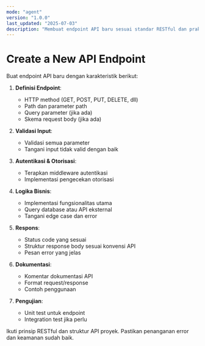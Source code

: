 ```yaml
---
mode: "agent"
version: "1.0.0"
last_updated: "2025-07-03"
description: "Membuat endpoint API baru sesuai standar RESTful dan praktik terbaik keamanan."
---
```

# Create a New API Endpoint

Buat endpoint API baru dengan karakteristik berikut:

1. **Definisi Endpoint**:
   - HTTP method (GET, POST, PUT, DELETE, dll)
   - Path dan parameter path
   - Query parameter (jika ada)
   - Skema request body (jika ada)

2. **Validasi Input**:
   - Validasi semua parameter
   - Tangani input tidak valid dengan baik

3. **Autentikasi & Otorisasi**:
   - Terapkan middleware autentikasi
   - Implementasi pengecekan otorisasi

4. **Logika Bisnis**:
   - Implementasi fungsionalitas utama
   - Query database atau API eksternal
   - Tangani edge case dan error

5. **Respons**:
   - Status code yang sesuai
   - Struktur response body sesuai konvensi API
   - Pesan error yang jelas

6. **Dokumentasi**:
   - Komentar dokumentasi API
   - Format request/response
   - Contoh penggunaan

7. **Pengujian**:
   - Unit test untuk endpoint
   - Integration test jika perlu

Ikuti prinsip RESTful dan struktur API proyek. Pastikan penanganan error dan keamanan sudah baik.
